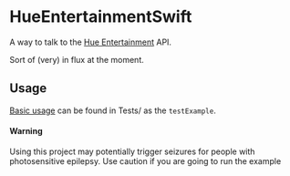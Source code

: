 # HueEntertainmentSwift

A way to talk to the [Hue Entertainment](https://developers.meethue.com/develop/hue-entertainment/) API.

Sort of (very) in flux at the moment.

## Usage

[Basic usage](https://github.com/nakajima/HueEntertainmentSwift/blob/main/Tests/HueEntertainmentAPITests/HueEntertainmentAPITests.swift) can be found in Tests/ as the `testExample`.

#### Warning

Using this project may potentially trigger seizures for people with photosensitive epilepsy. Use caution if you are going to run the example
